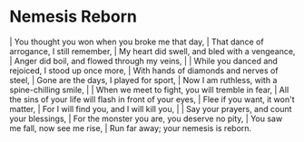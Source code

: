 Nemesis Reborn
==============

| You thought you won when you broke me that day,
| That dance of arrogance, I still remember,
| My heart did swell, and bled with a vengeance,
| Anger did boil, and flowed through my veins,
| 
| While you danced and rejoiced, I stood up once more,
| With hands of diamonds and nerves of steel,
| Gone are the days, I played for sport,
| Now I am ruthless, with a spine-chilling smile,
| 
| When we meet to fight, you will tremble in fear,
| All the sins of your life will flash in front of your eyes,
| Flee if you want, it won\'t matter,
| For I will find you, and I will kill you,
| 
| Say your prayers, and count your blessings,
| For the monster you are, you deserve no pity,
| You saw me fall, now see me rise,
| Run far away; your nemesis is reborn.
